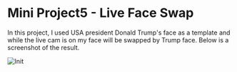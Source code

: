 # Mini Project5 - Live Face Swap

In this project, I used USA president Donald Trump's face as a template and while the live cam is on my face will be swapped by Trump face. Below is a screenshot of the result. 

![Init](https://github.com/kimx3129/Simon_Data-Science/blob/master/Computer%20Vision/Capstone%20Project/Initialization%203.15.56%20AM.png)
